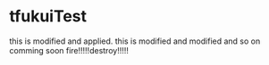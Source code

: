 # tfukuiTest
this is modified and applied.
this is modified and modified
and so on comming soon fire!!!!!destroy!!!!!
